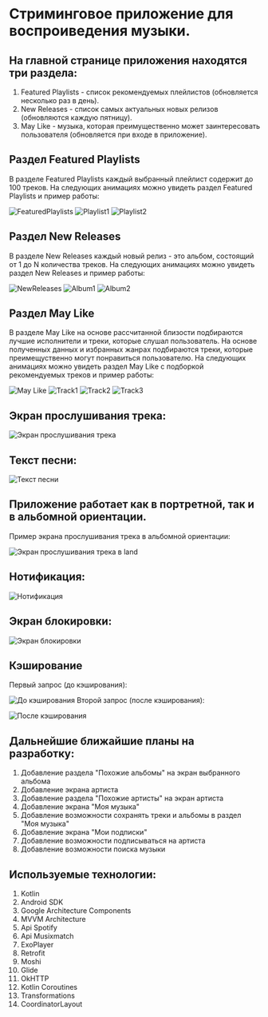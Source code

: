 # Стриминговое приложение для воспроиведения музыки.
## На главной странице приложения находятся три раздела:
1. Featured Playlists - список рекомендуемых плейлистов (обновляется несколько раз в день).
2. New Releases - список самых актуальных новых релизов (обновляются каждую пятницу).
3. May Like - музыка, которая преимущественно может заинтересовать пользователя (обновляется при входе в приложение).

## Раздел Featured Playlists
В разделе Featured Playlists каждый выбранный плейлист содержит до 100 треков.
На следующих анимациях можно увидеть раздел Featured Playlists и пример работы:

![FeaturedPlaylists](https://github.com/Dmitriy-Tkachenko/PlayMuzio/blob/master/readme-images/FeaturedPlaylists.gif)
![Playlist1](https://github.com/Dmitriy-Tkachenko/PlayMuzio/blob/master/readme-images/FeaturedPlaylists1.gif)
![Playlist2](https://github.com/Dmitriy-Tkachenko/PlayMuzio/blob/master/readme-images/FeaturedPlaylists2.gif)

## Раздел New Releases
В разделе New Releases каждый новый релиз - это альбом, состоящий от 1 до N количества треков.
На следующих анимациях можно увидеть раздел New Releases и пример работы:

![NewReleases](https://github.com/Dmitriy-Tkachenko/PlayMuzio/blob/master/readme-images/NewReleases.gif)
![Album1](https://github.com/Dmitriy-Tkachenko/PlayMuzio/blob/master/readme-images/Album1.gif)
![Album2](https://github.com/Dmitriy-Tkachenko/PlayMuzio/blob/master/readme-images/Album2.gif)

## Раздел May Like
В разделе May Like на основе рассчитанной близости подбираются лучшие исполнители и треки, которые слушал пользователь. На основе полученных данных и избранных жанрах подбираются треки, которые преимещуственно могут понравиться пользователю.
На следующих анимациях можно увидеть раздел May Like с подборкой рекомендуемых треков и пример работы:

![May Like](https://github.com/Dmitriy-Tkachenko/PlayMuzio/blob/master/readme-images/MayLike.gif)
![Track1](https://github.com/Dmitriy-Tkachenko/PlayMuzio/blob/master/readme-images/Track1.gif)
![Track2](https://github.com/Dmitriy-Tkachenko/PlayMuzio/blob/master/readme-images/Track2.gif)
![Track3](https://github.com/Dmitriy-Tkachenko/PlayMuzio/blob/master/readme-images/Track3.gif)

## Экран прослушивания трека:
![Экран прослушивания трека](https://github.com/Dmitriy-Tkachenko/PlayMuzio/blob/master/readme-images/TrackPlay.png)

## Текст песни:
![Текст песни](https://github.com/Dmitriy-Tkachenko/PlayMuzio/blob/master/readme-images/TrackLyrics.png)

## Приложение работает как в портретной, так и в альбомной ориентации.
Пример экрана прослушивания трека в альбомной ориентации:

![Экран прослушивания трека в land](https://github.com/Dmitriy-Tkachenko/PlayMuzio/blob/master/readme-images/TrackPlayLand.png)

## Нотификация:
![Нотификация](https://github.com/Dmitriy-Tkachenko/PlayMuzio/blob/master/readme-images/Notification.png)

## Экран блокировки:
![Экран блокировки](https://github.com/Dmitriy-Tkachenko/PlayMuzio/blob/master/readme-images/LockScreen.png)

## Кэширование
Первый запрос (до кэширования):

![До кэширования](https://github.com/Dmitriy-Tkachenko/PlayMuzio/blob/master/readme-images/Caching1.gif)
Второй запрос (после кэширования):

![После кэширования](https://github.com/Dmitriy-Tkachenko/PlayMuzio/blob/master/readme-images/Caching2.gif)

## Дальнейшие ближайшие планы на разработку:
1. Добавление раздела "Похожие альбомы" на экран выбранного альбома
2. Добавление экрана артиста
3. Добавление раздела "Похожие артисты" на экран артиста
4. Добавление экрана "Моя музыка"
5. Добавление возможности сохранять треки и альбомы в раздел "Моя музыка"
6. Добавление экрана "Мои подписки"
7. Добавление возможности подписываться на артиста
8. Добавление возможности поиска музыки

## Используемые технологии:
1. Kotlin
2. Android SDK
3. Google Architecture Components
4. MVVM Architecture
5. Api Spotify
6. Api Musixmatch
7. ExoPlayer
8. Retrofit
9. Moshi
10. Glide
11. OkHTTP
12. Kotlin Coroutines
13. Transformations
14. CoordinatorLayout
